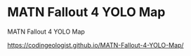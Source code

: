 # MATN Fallout 4 YOLO Map
 MATN Fallout 4 YOLO Map

https://codingeologist.github.io/MATN-Fallout-4-YOLO-Map/
